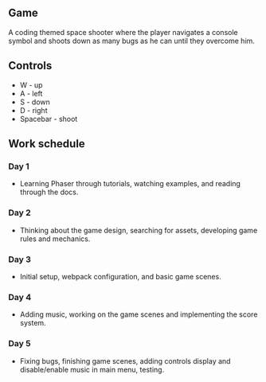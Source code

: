 ## Game
A coding themed space shooter where the player navigates a console symbol and shoots down as many bugs as he can until they overcome him.

## Controls

- W - up
- A - left
- S - down
- D - right
- Spacebar - shoot

## Work schedule

### Day 1
- Learning Phaser through tutorials, watching examples, and reading through the docs.
### Day 2
- Thinking about the game design, searching for assets, developing game rules and mechanics.
### Day 3
- Initial setup, webpack configuration, and basic game scenes.
### Day 4
- Adding music, working on the game scenes and implementing the score system.
### Day 5
- Fixing bugs, finishing game scenes, adding controls display and disable/enable music in main menu, testing.